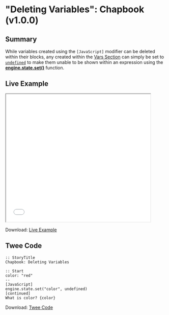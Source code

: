 # "Deleting Variables": Chapbook (v1.0.0)

## Summary

While variables created using the `[JavaScript]` modifier can be deleted within their blocks, any created within the [Vars Section](https://klembot.github.io/chapbook/guide/state/the-vars-section.html) can simply be set to [`undefined`](https://developer.mozilla.org/en-US/docs/Web/JavaScript/Reference/Global_Objects/undefined) to make them unable to be shown within an expression using the **[engine.state.set()](https://klembot.github.io/chapbook/guide/advanced/using-javascript-in-passages.html)** function.

## Live Example

<section>
<iframe src="chapbook_deletingvariables_example.html" height=400 width=90%></iframe>

Download: <a href="chapbook_deletingvariables_example.html" target="_blank">Live Example</a>
</section>

## Twee Code

```
:: StoryTitle
Chapbook: Deleting Variables

:: Start
color: "red"
--
[JavaScript]
engine.state.set("color", undefined)
[continued]
What is color? {color}

```

Download: <a href="chapbook_deletingvariables_twee.txt" target="_blank">Twee Code</a>
